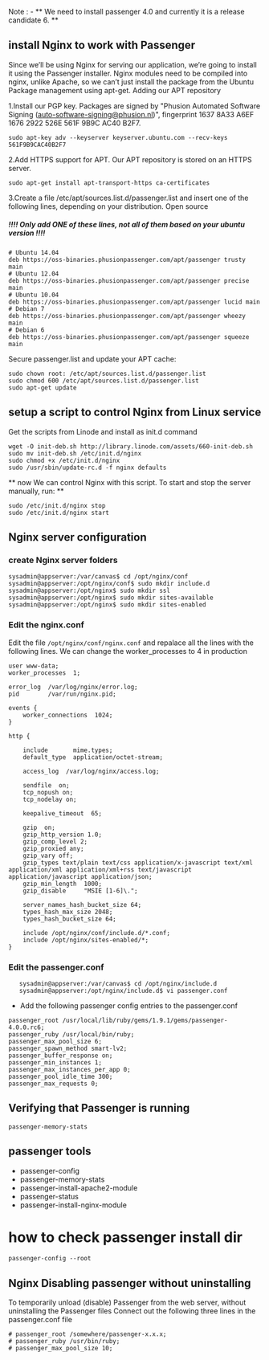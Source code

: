 
Note : - ** We need to install passenger 4.0 and currently it is a release candidate 6. **
## install Nginx to work with Passenger

 Since we’ll be using Nginx for serving our application, we’re going to install it using the Passenger installer. Nginx modules need to be compiled into nginx, unlike Apache, so we can’t just install the package from the Ubuntu Package management using apt-get.
Adding our APT repository

1.Install our PGP key. Packages are signed by "Phusion Automated Software Signing (auto-software-signing@phusion.nl)", fingerprint 1637 8A33 A6EF 1676 2922 526E 561F 9B9C AC40 B2F7.
 
    sudo apt-key adv --keyserver keyserver.ubuntu.com --recv-keys 561F9B9CAC40B2F7

2.Add HTTPS support for APT. Our APT repository is stored on an HTTPS server.

    sudo apt-get install apt-transport-https ca-certificates

3.Create a file /etc/apt/sources.list.d/passenger.list and insert one of the following lines, depending on your distribution.
Open source

##### !!!! Only add ONE of these lines, not all of them based on  your ubuntu version  !!!! #####
    # Ubuntu 14.04
    deb https://oss-binaries.phusionpassenger.com/apt/passenger trusty main
    # Ubuntu 12.04
    deb https://oss-binaries.phusionpassenger.com/apt/passenger precise main
    # Ubuntu 10.04
    deb https://oss-binaries.phusionpassenger.com/apt/passenger lucid main
    # Debian 7
    deb https://oss-binaries.phusionpassenger.com/apt/passenger wheezy main
    # Debian 6
    deb https://oss-binaries.phusionpassenger.com/apt/passenger squeeze main

Secure passenger.list and update your APT cache:

    sudo chown root: /etc/apt/sources.list.d/passenger.list
    sudo chmod 600 /etc/apt/sources.list.d/passenger.list
    sudo apt-get update

## setup a script to control Nginx from Linux service

Get the scripts from Linode and install as init.d command

```
wget -O init-deb.sh http://library.linode.com/assets/660-init-deb.sh
sudo mv init-deb.sh /etc/init.d/nginx
sudo chmod +x /etc/init.d/nginx
sudo /usr/sbin/update-rc.d -f nginx defaults
```

** now We can control Nginx with this script. To start and stop the server manually, run: **
```
sudo /etc/init.d/nginx stop
sudo /etc/init.d/nginx start
```

## Nginx server configuration

### create Nginx server folders 

```
sysadmin@appserver:/var/canvas$ cd /opt/nginx/conf
sysadmin@appserver:/opt/nginx/conf$ sudo mkdir include.d
sysadmin@appserver:/opt/nginx$ sudo mkdir ssl
sysadmin@appserver:/opt/nginx$ sudo mkdir sites-available
sysadmin@appserver:/opt/nginx$ sudo mkdir sites-enabled
```

### Edit the nginx.conf

Edit the file `/opt/nginx/conf/nginx.conf` and repalace all the lines with the following lines. 
We can change the worker_processes to 4 in production

```
user www-data;
worker_processes  1;

error_log  /var/log/nginx/error.log;
pid        /var/run/nginx.pid;

events {
    worker_connections  1024;
}

http {

    include       mime.types;
    default_type  application/octet-stream;

    access_log  /var/log/nginx/access.log;

    sendfile  on;
    tcp_nopush on;
    tcp_nodelay on;

    keepalive_timeout  65;

    gzip  on;
    gzip_http_version 1.0;
    gzip_comp_level 2;
    gzip_proxied any;
    gzip_vary off;
    gzip_types text/plain text/css application/x-javascript text/xml application/xml application/xml+rss text/javascript application/javascript application/json;
    gzip_min_length  1000;
    gzip_disable     "MSIE [1-6]\.";

    server_names_hash_bucket_size 64;
    types_hash_max_size 2048;
    types_hash_bucket_size 64;

    include /opt/nginx/conf/include.d/*.conf;
    include /opt/nginx/sites-enabled/*;
}
```

### Edit the passenger.conf

```
   sysadmin@appserver:/var/canvas$ cd /opt/nginx/include.d
   sysadmin@appserver:/opt/nginx/include.d$ vi passenger.conf    
```

- Add the following passenger config entries to the passenger.conf

```
passenger_root /usr/local/lib/ruby/gems/1.9.1/gems/passenger-4.0.0.rc6;
passenger_ruby /usr/local/bin/ruby;
passenger_max_pool_size 6;
passenger_spawn_method smart-lv2;
passenger_buffer_response on;
passenger_min_instances 1;
passenger_max_instances_per_app 0;
passenger_pool_idle_time 300;
passenger_max_requests 0;
```

## Verifying that Passenger is running

```
passenger-memory-stats
```


## passenger tools
* passenger-config            
* passenger-memory-stats
* passenger-install-apache2-module  
* passenger-status
* passenger-install-nginx-module 

# how to check passenger install dir 

    passenger-config --root


## Nginx Disabling passenger without uninstalling

To temporarily unload (disable)  Passenger from the web server, without uninstalling the Passenger files
Connect out the following three lines in the passenger.conf file

```
# passenger_root /somewhere/passenger-x.x.x;
# passenger_ruby /usr/bin/ruby;
# passenger_max_pool_size 10;
```